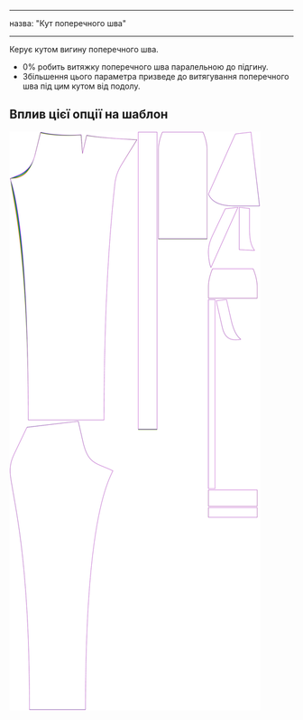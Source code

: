 - - -
назва: "Кут поперечного шва"
- - -

Керує кутом вигину поперечного шва.

- 0% робить витяжку поперечного шва паралельною до підгину.
- Збільшення цього параметра призведе до витягування поперечного шва під цим кутом від подолу.

## Вплив цієї опції на шаблон

![На цьому зображенні показано вплив цієї опції шляхом накладання декількох варіантів, які мають різне значення для цієї опції](charlie_crossseamcurveangle_sample.svg "Вплив цієї опції на шаблон")
